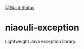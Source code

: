 [![Build Status](https://travis-ci.org/traxtech/niaouli-exception.svg?branch=master)](https://travis-ci.org/traxtech/niaouli-exception)

# niaouli-exception

Lightweight Java exception library.
